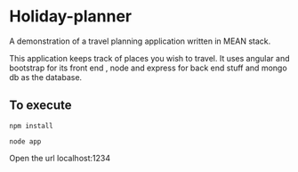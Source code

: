 # Holiday-planner
A demonstration of a travel planning application written in MEAN stack.

This application keeps track of places you wish to travel. It uses angular and bootstrap for its front end , node and express for back end stuff and mongo db as the database.

## To execute

`npm install`

`node app`

Open the url localhost:1234

